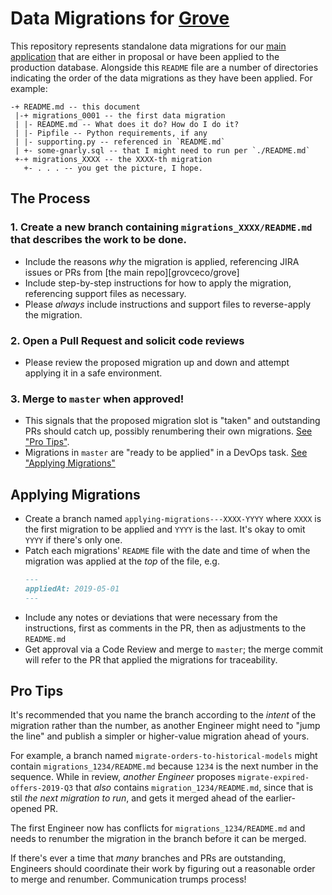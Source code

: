 # Data Migrations for [Grove][groveco/grove]

This repository represents standalone data migrations for our [main
application][groveco/grove] that are either in proposal or have been applied to
the production database. Alongside this `README` file are a number of
directories indicating the order of the data migrations as they have been
applied. For example:

```
-+ README.md -- this document
 |-+ migrations_0001 -- the first data migration
 | |- README.md -- What does it do? How do I do it?
 | |- Pipfile -- Python requirements, if any
 | |- supporting.py -- referenced in `README.md`
 | +- some-gnarly.sql -- that I might need to run per `./README.md`
 +-+ migrations_XXXX -- the XXXX-th migration
   +- . . . -- you get the picture, I hope.
```

## The Process

### 1. Create a new branch containing `migrations_XXXX/README.md` that describes the work to be done.

- Include the reasons _why_ the migration is applied, referencing JIRA issues
  or PRs from [the main repo][grovceco/grove]
- Include step-by-step instructions for how to apply the migration, referencing
  support files as necessary.
- Please _always_ include instructions and support files to reverse-apply the migration.

### 2. Open a Pull Request and solicit code reviews

- Please review the proposed migration up and down and attempt applying it in a safe environment.

### 3. Merge to `master` when approved!

- This signals that the proposed migration slot is "taken" and outstanding PRs
  should catch up, possibly renumbering their own migrations. [See "Pro
  Tips"](#pro-tips).
- Migrations in `master` are "ready to be applied" in a DevOps task. [See
  "Applying Migrations"](#applying-migrations)

## Applying Migrations

- Create a branch named `applying-migrations---XXXX-YYYY` where `XXXX` is the
  first migration to be applied and `YYYY` is the last. It's okay to omit
  `YYYY` if there's only one.
- Patch each migrations' `README` file with the date and time of when the
  migration was applied at the _top_ of the file, e.g.
  ```markdown
  ---
  appliedAt: 2019-05-01
  ---
  ```
- Include any notes or deviations that were necessary from the instructions,
  first as comments in the PR, then as adjustments to the `README.md`
- Get approval via a Code Review and merge to `master`; the merge commit will
  refer to the PR that applied the migrations for traceability.

## Pro Tips

It's recommended that you name the branch according to the _intent_ of the
migration rather than the number, as another Engineer might need to "jump the
line" and publish a simpler or higher-value migration ahead of yours.

For example, a branch named `migrate-orders-to-historical-models` might contain
`migrations_1234/README.md` because `1234` is the next number in the sequence.
While in review, _another Engineer_ proposes `migrate-expired-offers-2019-Q3`
that _also_ contains `migration_1234/README.md`, since that is stil _the next
migration to run_, and gets it merged ahead of the earlier-opened PR.

The first Engineer now has conflicts for `migrations_1234/README.md` and needs
to renumber the migration in the branch before it can be merged.

If there's ever a time that _many_ branches and PRs are outstanding, Engineers
should coordinate their work by figuring out a reasonable order to merge and
renumber. Communication trumps process!

[groveco/grove]: https://github.com/groveco/grove
